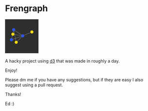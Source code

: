 # Frengraph

![](assets/frengraph.png)

A hacky project using [d3](https://d3js.org/) that was made in roughly a day.

Enjoy!

Please dm me if you have any suggestions, but if they are easy I also suggest using a pull request.

Thanks!

Ed :)
